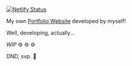 [![Netlify Status](https://api.netlify.com/api/v1/badges/0e3a166e-e849-44c2-94ac-a0936842c32c/deploy-status?branch=main)](https://app.netlify.com/sites/i-am-aditya-developer-portfolio/deploys)

My own [Portfolio Website](https://i-am-aditya-developer-portfolio.netlify.app/) developed by myself!

Well, developing, actually... 

_WIP_ ⚙️ ⚙️ ⚙️

DND, svp. 🙏
